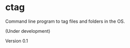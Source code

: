 ctag
====

Command  line program to tag files and folders in the OS.

(Under development)

Version 0.1
